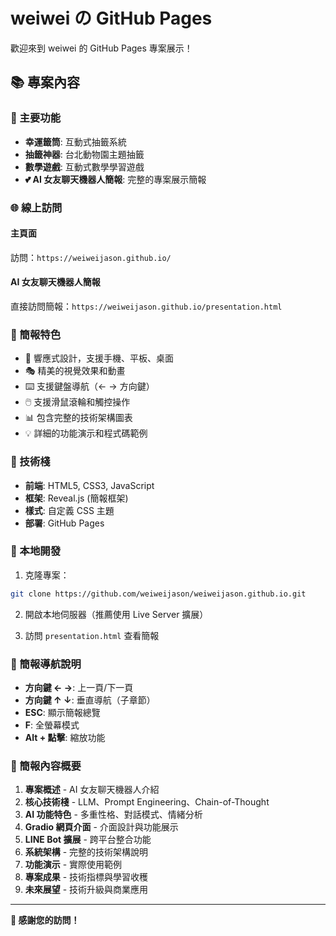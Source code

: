 # weiwei の GitHub Pages

歡迎來到 weiwei 的 GitHub Pages 專案展示！

## 📚 專案內容

### 🎯 主要功能
- **幸運籤筒**: 互動式抽籤系統
- **抽籤神器**: 台北動物園主題抽籤
- **數學遊戲**: 互動式數學學習遊戲
- **💕 AI 女友聊天機器人簡報**: 完整的專案展示簡報

### 🌐 線上訪問

#### 主頁面
訪問：`https://weiweijason.github.io/`

#### AI 女友聊天機器人簡報
直接訪問簡報：`https://weiweijason.github.io/presentation.html`

### 🎨 簡報特色
- 📱 響應式設計，支援手機、平板、桌面
- 🎭 精美的視覺效果和動畫
- ⌨️ 支援鍵盤導航（← → 方向鍵）
- 🖱️ 支援滑鼠滾輪和觸控操作
- 📊 包含完整的技術架構圖表
- 💡 詳細的功能演示和程式碼範例

### 🔧 技術棧
- **前端**: HTML5, CSS3, JavaScript
- **框架**: Reveal.js (簡報框架)
- **樣式**: 自定義 CSS 主題
- **部署**: GitHub Pages

### 🚀 本地開發

1. 克隆專案：
```bash
git clone https://github.com/weiweijason/weiweijason.github.io.git
```

2. 開啟本地伺服器（推薦使用 Live Server 擴展）

3. 訪問 `presentation.html` 查看簡報

### 📝 簡報導航說明
- **方向鍵 ← →**: 上一頁/下一頁
- **方向鍵 ↑ ↓**: 垂直導航（子章節）
- **ESC**: 顯示簡報總覽
- **F**: 全螢幕模式
- **Alt + 點擊**: 縮放功能

### 🎯 簡報內容概要
1. **專案概述** - AI 女友聊天機器人介紹
2. **核心技術棧** - LLM、Prompt Engineering、Chain-of-Thought
3. **AI 功能特色** - 多重性格、對話模式、情緒分析
4. **Gradio 網頁介面** - 介面設計與功能展示
5. **LINE Bot 擴展** - 跨平台整合功能
6. **系統架構** - 完整的技術架構說明
7. **功能演示** - 實際使用範例
8. **專案成果** - 技術指標與學習收穫
9. **未來展望** - 技術升級與商業應用

---

**🎉 感謝您的訪問！**